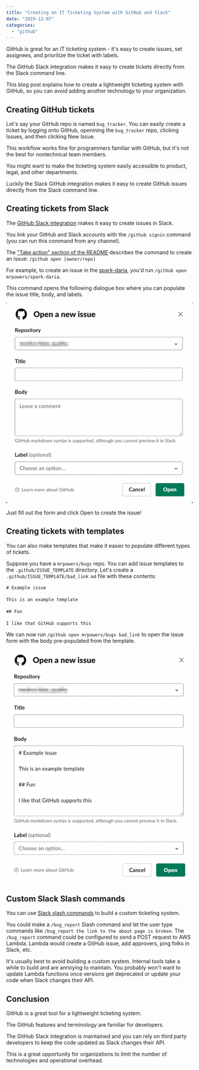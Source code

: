 ```yaml
---
title: "Creating an IT Ticketing System with GitHub and Slack"
date: "2019-12-07"
categories: 
  - "github"
---
```


GitHub is great for an IT ticketing system - it's easy to create issues, set assignees, and prioritize the ticket with labels.

The GitHub Slack integration makes it easy to create tickets directly from the Slack command line.

This blog post explains how to create a lightweight ticketing system with GitHub, so you can avoid adding another technology to your organization.

## Creating GitHub tickets

Let's say your GitHub repo is named `bug_tracker`. You can easily create a ticket by logging onto GitHub, openining the `bug_tracker` repo, clicking Issues, and then clicking New Issue.

This workflow works fine for programmers familiar with GitHub, but it's not the best for nontechnical team members.

You might want to make the ticketing system easily accessible to product, legal, and other departments.

Luckily the Slack GitHub integration makes it easy to create GitHub issues directly from the Slack command line.

## Creating tickets from Slack

The [GitHub Slack integration](https://slack.github.com/) makes it easy to create issues in Slack.

You link your GitHub and Slack accounts with the `/github signin` command (you can run this command from any channel).

The ["Take action" section of the README](https://github.com/integrations/slack#take-action) describes the command to create an issue: `/github open [owner/repo]`

For example, to create an issue in the [spark-daria](https://github.com/MrPowers/spark-daria/), you'd run `/github open mrpowers/spark-daria`.

This command opens the following dialogue box where you can populate the issue title, body, and labels.

![](images/github_issue_from_slack-956x1024.png)

Just fill out the form and click Open to create the issue!

## Creating tickets with templates

You can also make templates that make it easier to populate different types of tickets.

Suppose you have a `mrpowers/bugs` repo. You can add issue templates to the `.github/ISSUE_TEMPLATE` directory. Let's create a `.github/ISSUE_TEMPLATE/bad_link.md` file with these contents:

```
# Example issue

This is an example template

## Fun

I like that GitHub supports this
```

We can now run `/github open mrpowers/bugs bad_link` to open the issue form with the body pre-populated from the template.

![](images/github_issue_from_slack_with_template-822x1024.png)

## Custom Slack Slash commands

You can use [Slack slash commands](https://api.slack.com/interactivity/slash-commands) to build a custom ticketing system.

You could make a `/bug_report` Slash command and let the user type commands like `/bug_report the link to the about page is broken`. The `/bug_report` command could be configured to send a POST request to AWS Lambda. Lambda would create a GitHub issue, add approvers, ping folks in Slack, etc.

It's usually best to avoid building a custom system. Internal tools take a while to build and are annoying to maintain. You probably won't want to update Lambda functions once versions get deprecated or update your code when Slack changes their API.

## Conclusion

GitHub is a great tool for a lightweight ticketing system.

The GitHub features and terminology are familiar for developers.

The GitHub Slack integration is maintained and you can rely on third party developers to keep the code updated as Slack changes their API.

This is a great opportunity for organizations to limit the number of technologies and operational overhead.
